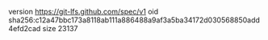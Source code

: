 version https://git-lfs.github.com/spec/v1
oid sha256:c12a47bbc173a8118ab111a886488a9af3a5ba34172d030568850add4efd2cad
size 23137
